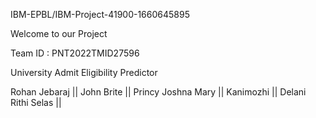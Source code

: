 IBM-EPBL/IBM-Project-41900-1660645895

Welcome to our Project

Team ID : PNT2022TMID27596

University Admit Eligibility Predictor

Rohan Jebaraj || John Brite || Princy Joshna Mary || Kanimozhi || Delani Rithi Selas ||
